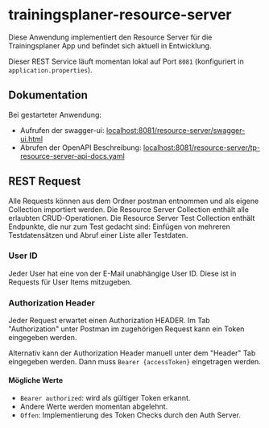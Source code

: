 # trainingsplaner-resource-server

Diese Anwendung implementiert den Resource Server für die Trainingsplaner App und befindet sich aktuell in Entwicklung. 

Dieser REST Service läuft momentan lokal auf Port ``8081`` 
(konfiguriert in ``application.properties``).

## Dokumentation
Bei gestarteter Anwendung:
* Aufrufen der swagger-ui: <localhost:8081/resource-server/swagger-ui.html>
* Abrufen der OpenAPI Beschreibung: <localhost:8081/resource-server/tp-resource-server-api-docs.yaml>

## REST Request
Alle Requests können aus dem Ordner postman entnommen und als eigene Collection importiert werden. 
Die Resource Server Collection enthält alle erlaubten CRUD-Operationen.
Die Resource Server Test Collection enthält Endpunkte, die nur zum Test gedacht sind: Einfügen von mehreren 
Testdatensätzen und Abruf einer Liste aller Testdaten.

### User ID
Jeder User hat eine von der E-Mail unabhängige User ID. Diese ist in Requests für User Items mitzugeben. 

### Authorization Header
Jeder Request erwartet einen Authorization HEADER. Im Tab "Authorization" unter Postman im zugehörigen Request kann ein 
Token eingegeben werden.

Alternativ kann der Authorization Header manuell unter dem "Header" Tab eingegeben werden. Dann muss 
``Bearer {accessToken}`` eingetragen werden.

#### Mögliche Werte
* ``Bearer authorized``: wird als gültiger Token erkannt.
* Andere Werte werden momentan abgelehnt.
* `Offen`: Implementierung des Token Checks durch den Auth Server.
